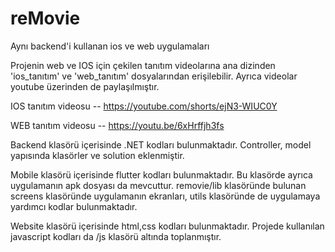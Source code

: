 # reMovie
Aynı backend'i kullanan ios ve web uygulamaları


Projenin web ve IOS için çekilen tanıtım videolarına ana dizinden 'ios_tanıtım' ve 'web_tanıtım' dosyalarından erişilebilir. Ayrıca videolar youtube üzerinden de paylaşılmıştır.


IOS tanıtım videosu -- https://youtube.com/shorts/ejN3-WIUC0Y


WEB tanıtım videosu -- https://youtu.be/6xHrffjh3fs


Backend klasörü içerisinde .NET kodları bulunmaktadır. Controller, model yapısında klasörler ve solution eklenmiştir.


Mobile klasörü içerisinde flutter kodları bulunmaktadır. Bu klasörde ayrıca uygulamanın apk dosyası da mevcuttur. removie/lib klasöründe bulunan screens klasöründe uygulamanın ekranları, utils klasöründe de uygulamaya yardımcı kodlar bulunmaktadır.


Website klasörü içerisinde html,css kodları bulunmaktadır. Projede kullanılan javascript kodları da /js klasörü altında toplanmıştır.

